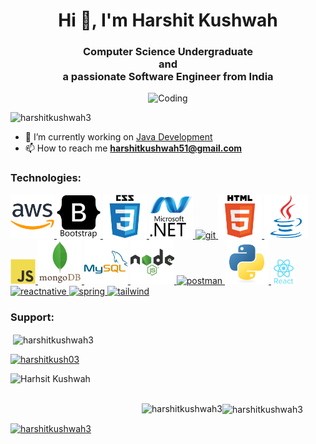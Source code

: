 <h1 align="center"> Hi 👋, I'm Harshit Kushwah</h1>
<h3 align="center"> Computer Science Undergraduate <br> and <br> a passionate Software Engineer from India</h3>

<div align="center">
    <img style ="position:center" alt="Coding" width="400" src="https://c.tenor.com/Bpv9wTLKMskAAAAC/tenor.gif" >
</div>
<div><p align="left"> <img src="https://komarev.com/ghpvc/?username=harshitkushwah3&label=Profile%20views&color=0e75b6&style=flat" alt="harshitkushwah3" /> </p>


- 🔭 I’m currently working on [Java Development]()
- 📫 How to reach me **harshitkushwah51@gmail.com**
<div>
<h3 align="left">Technologies:</h3>
<p align="left"> 
    <a href="https://aws.amazon.com" target="_blank" rel="noreferrer"> <img src="https://raw.githubusercontent.com/devicons/devicon/master/icons/amazonwebservices/amazonwebservices-original-wordmark.svg" alt="aws" width="70" height="70"/> </a> 
    <a href="https://getbootstrap.com" target="_blank" rel="noreferrer"> <img src="https://raw.githubusercontent.com/devicons/devicon/master/icons/bootstrap/bootstrap-plain-wordmark.svg" alt="bootstrap" width="70" height="70"/> </a> 
    <a href="https://www.w3schools.com/css/" target="_blank" rel="noreferrer"> <img src="https://raw.githubusercontent.com/devicons/devicon/master/icons/css3/css3-original-wordmark.svg" alt="css3" width="70" height="70"/> </a> 
    <a href="https://dotnet.microsoft.com/" target="_blank" rel="noreferrer"> <img src="https://raw.githubusercontent.com/devicons/devicon/master/icons/dot-net/dot-net-original-wordmark.svg" alt="dotnet" width="70" height="70"/> </a> 
    <a href="https://git-scm.com/" target="_blank" rel="noreferrer"> <img src="https://www.vectorlogo.zone/logos/git-scm/git-scm-icon.svg" alt="git" width="70" height="70"/> </a> 
    <a href="https://www.w3.org/html/" target="_blank" rel="noreferrer"> <img src="https://raw.githubusercontent.com/devicons/devicon/master/icons/html5/html5-original-wordmark.svg" alt="html5" width="70" height="70"/> </a> 
    <a href="https://www.java.com" target="_blank" rel="noreferrer"> <img src="https://raw.githubusercontent.com/devicons/devicon/master/icons/java/java-original.svg" alt="java" width="70" height="70"/> </a> 
    <a href="https://developer.mozilla.org/en-US/docs/Web/JavaScript" target="_blank" rel="noreferrer"> <img src="https://raw.githubusercontent.com/devicons/devicon/master/icons/javascript/javascript-original.svg" alt="javascript" width="40" height="40"/> </a> 
    <a href="https://www.mongodb.com/" target="_blank" rel="noreferrer"> <img src="https://raw.githubusercontent.com/devicons/devicon/master/icons/mongodb/mongodb-original-wordmark.svg" alt="mongodb" width="70" height="70"/> </a> 
    <a href="https://www.mysql.com/" target="_blank" rel="noreferrer"> <img src="https://raw.githubusercontent.com/devicons/devicon/master/icons/mysql/mysql-original-wordmark.svg" alt="mysql" width="70" height="70"/> </a> 
    <a href="https://nodejs.org" target="_blank" rel="noreferrer"> <img src="https://raw.githubusercontent.com/devicons/devicon/master/icons/nodejs/nodejs-original-wordmark.svg" alt="nodejs" width="70" height="70"/> </a> 
    <a href="https://postman.com" target="_blank" rel="noreferrer"> <img src="https://www.vectorlogo.zone/logos/getpostman/getpostman-icon.svg" alt="postman" width="70" height="70"/> </a> 
    <a href="https://www.python.org" target="_blank" rel="noreferrer"> <img src="https://raw.githubusercontent.com/devicons/devicon/master/icons/python/python-original.svg" alt="python" width="70" height="70"/> </a> 
    <a href="https://reactjs.org/" target="_blank" rel="noreferrer"> <img src="https://raw.githubusercontent.com/devicons/devicon/master/icons/react/react-original-wordmark.svg" alt="react" width="40" height="40"/> </a> 
    <a href="https://reactnative.dev/" target="_blank" rel="noreferrer"> <img src="https://reactnative.dev/img/header_logo.svg" alt="reactnative" width="70" height="70"/> </a> <a href="https://spring.io/" target="_blank" rel="noreferrer"> <img src="https://www.vectorlogo.zone/logos/springio/springio-icon.svg" alt="spring" width="40" height="40"/> </a> 
    <a href="https://tailwindcss.com/" target="_blank" rel="noreferrer"> <img src="https://www.vectorlogo.zone/logos/tailwindcss/tailwindcss-icon.svg" alt="tailwind" width="70" height="70"/> </a> </p>
    <h3 align="left">Support:</h3>
<p>&nbsp;<img align="center" src="https://github-readme-stats.vercel.app/api?username=harshitkushwah3&count_private=true&theme=merko&show_icons=true&hide=prs" alt="harshitkushwah3" /></p>

  </div>
  <div><p align="left"> <a href="https://twitter.com/harshitkush03" target="blank"><img src="https://img.shields.io/twitter/follow/harshitkush03?logo=twitter&style=for-the-badge" alt="harshitkush03" /></a> </p></div>
  <p><a href="https://www.buymeacoffee.com/Harhsit Kushwah"> <img align="left" src="https://cdn.buymeacoffee.com/buttons/v2/default-yellow.png" height="50" width="210" alt="Harhsit Kushwah" /></a></p><br><br>
<p><img align="left" src="https://github-readme-stats.vercel.app/api/top-langs?username=harshitkushwah3&show_icons=true&locale=en&layout=compact" alt="harshitkushwah3" /></p>
</div>
<p><img align="center" src="https://github-readme-streak-stats.herokuapp.com/?user=harshitkushwah3&" alt="harshitkushwah3" /></p>
<p align="left"> <a href="https://github.com/ryo-ma/github-profile-trophy"><img src="https://github-profile-trophy.vercel.app/?username=harshitkushwah3" alt="harshitkushwah3" /></a> </p>
